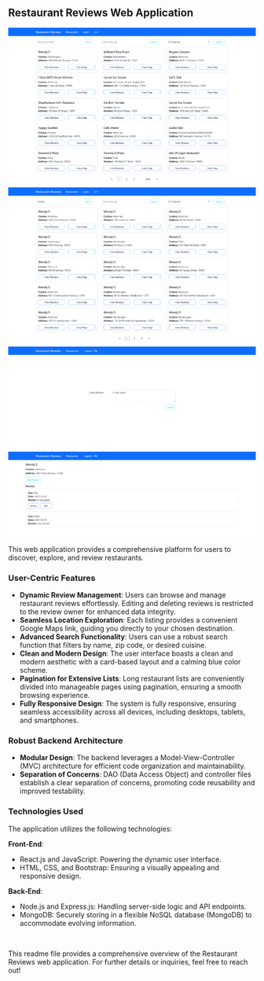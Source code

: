 ## Restaurant Reviews Web Application

![main page](/frontend/public/assets/main_page.png)
![search result](/frontend/public/assets/searching.png)
![create review page](/frontend/public/assets/create_review_page.png)
![review page](/frontend/public/assets/review_page.png)

This web application provides a comprehensive platform for users to discover, explore, and review restaurants.

### User-Centric Features

- **Dynamic Review Management**: Users can browse and manage restaurant reviews effortlessly. Editing and deleting reviews is restricted to the review owner for enhanced data integrity.
- **Seamless Location Exploration**: Each listing provides a convenient Google Maps link, guiding you directly to your chosen destination.
- **Advanced Search Functionality**: Users can use a robust search function that filters by name, zip code, or desired cuisine.
- **Clean and Modern Design**: The user interface boasts a clean and modern aesthetic with a card-based layout and a calming blue color scheme.
- **Pagination for Extensive Lists**: Long restaurant lists are conveniently divided into manageable pages using pagination, ensuring a smooth browsing experience.
- **Fully Responsive Design**: The system is fully responsive, ensuring seamless accessibility across all devices, including desktops, tablets, and smartphones.

### Robust Backend Architecture

- **Modular Design**: The backend leverages a Model-View-Controller (MVC) architecture for efficient code organization and maintainability.
- **Separation of Concerns**: DAO (Data Access Object) and controller files establish a clear separation of concerns, promoting code reusability and improved testability.

### Technologies Used

The application utilizes the following technologies:

**Front-End**:

- React.js and JavaScript: Powering the dynamic user interface.
- HTML, CSS, and Bootstrap: Ensuring a visually appealing and responsive design.

**Back-End**:

- Node.js and Express.js: Handling server-side logic and API endpoints.
- MongoDB: Securely storing in a flexible NoSQL database (MongoDB) to accommodate evolving information.

<br />

This readme file provides a comprehensive overview of the Restaurant Reviews web application. For further details or inquiries, feel free to reach out!
